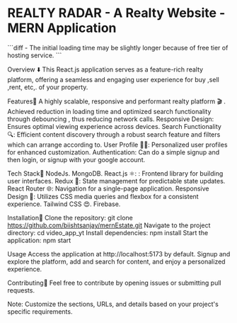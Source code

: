 <h1>REALTY RADAR - A Realty Website - MERN Application</h1>
```diff
- The initial loading time may be slightly longer because of  free tier of hosting service.
```

Overview ⬇️
This React.js application serves as a feature-rich realty platform, offering a seamless and engaging user experience for buy ,sell ,rent, etc,. of your property.

Features🚀
A highly scalable, responsive and performant realty platform  🎬 .
Achieved reduction in loading time and optimized search functionality through debouncing , thus reducing network calls.
Responsive Design: Ensures optimal viewing experience across devices.
Search Functionality  🔍: Efficient content discovery through a robust search feature and filters which can arrange according to.
User Profile 🧑‍💼: Personalized user profiles for enhanced customization.
Authentication: Can do a simple signup and then login, or signup with your google account.

Tech Stack🧨
NodeJs.
MongoDB.
React.js ⚛️: : Frontend library for building user interfaces.
Redux 🔄: State management for predictable state updates.
React Router 🌐: Navigation for a single-page application.
Responsive Design 📏: Utilizes CSS media queries and flexbox for a consistent experience.
Tailwind CSS 😍.
Firebase.

Installation🥸
Clone the repository: git clone https://github.com/biishtsanjay/mernEstate.git
Navigate to the project directory: cd video_app_yt
Install dependencies: npm install
Start the application: npm start

Usage
Access the application at http://localhost:5173 by default.
Signup and explore the platform, add and search for content, and enjoy a personalized experience.

Contributing🫡
Feel free to contribute by opening issues or submitting pull requests.

Note: Customize the sections, URLs, and details based on your project's specific requirements.
